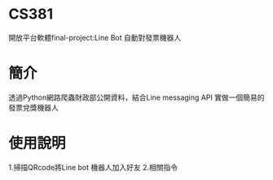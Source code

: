 # CS381

開放平台軟體final-project:Line Bot 自動對發票機器人

# 簡介
透過Python網路爬蟲財政部公開資料，結合Line messaging API 實做一個簡易的發票兌獎機器人

# 使用說明
1.掃描QRcode將Line bot 機器人加入好友
2.相關指令
